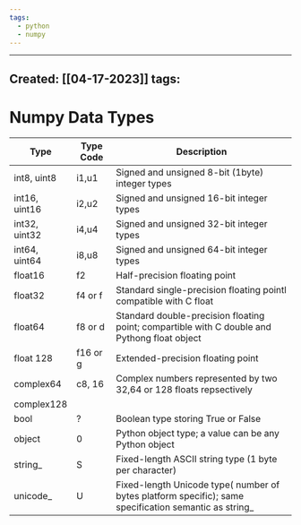 ```yaml
---
tags:
  - python
  - numpy
---
```


---
Created: [[04-17-2023]]
tags: 
---
# Numpy Data Types
| Type          | Type Code | Description                                                                                  |
| ------------- | --------- | -------------------------------------------------------------------------------------------- |
| int8, uint8   | i1,u1     | Signed and unsigned 8-bit (1byte) integer types                                              |
| int16, uint16 | i2,u2     | Signed and unsigned 16-bit integer types                                                     |
| int32, uint32 | i4,u4     | Signed and unsigned 32-bit integer types                                                     |
| int64, uint64 | i8,u8     | Signed and unsigned  64-bit integer types                                                    |
| float16       | f2        | Half-precision floating point                                                                |
| float32       | f4 or f   | Standard single-precision floating pointl compatible with C float                            |
| float64       | f8 or d   | Standard double-precision floating point; compartible with C double and Pythong float object |
| float 128     | f16 or g  | Extended-precision floating point                                                            |
| complex64     | c8, 16    | Complex numbers represented by two 32,64 or 128 floats repsectively                          |
| complex128    |           |                                                                                              |
| bool          | ?         | Boolean type storing True or False                                                           |
| object        | 0         | Python object type; a value can be any Python object                                         |
| string_       | S         | Fixed-length ASCII string type (1 byte per character)                                        |
| unicode_      | U         | Fixed-length Unicode type( number of bytes platform specific); same specification semantic as string_                                                                                             |



